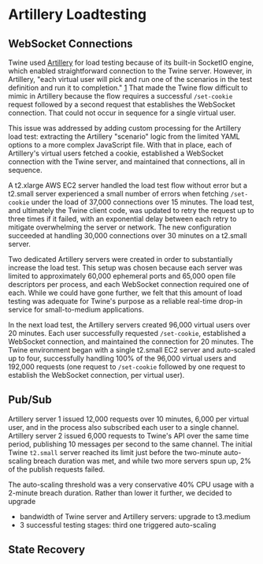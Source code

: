 # Artillery Loadtesting

## WebSocket Connections
Twine used [Artillery](https://www.artillery.io/docs) for load testing because of its built-in SocketIO engine, which enabled straightforward connection to the Twine server. However, in Artillery, "each virtual user will pick and run one of the scenarios in the test definition and run it to completion." [1](https://testerops.com/understanding-artillery-tests) That made the Twine flow difficult to mimic in Artillery because the flow requires a successful `/set-cookie` request followed by a second request that establishes the WebSocket connection. That could not occur in sequence for a single virtual user.

This issue was addressed by adding custom processing for the Artillery load test: extracting the Artillery "scenario" logic from the limited YAML options to a more complex JavaScript file. With that in place, each of Artillery's virtual users fetched a cookie, established a WebSocket connection with the Twine server, and maintained that connections, all in sequence.

A t2.xlarge AWS EC2 server handled the load test flow without error but a t2.small server experienced a small number of errors when fetching `/set-cookie` under the load of 37,000 connections over 15 minutes. The load test, and ultimately the Twine client code, was updated to retry the request up to three times if it failed, with an exponential delay between each retry to mitigate overwhelming the server or network. The new configuration succeeded at handling 30,000 connections over 30 minutes on a t2.small server.

Two dedicated Artillery servers were created in order to substantially increase the load test. This setup was chosen because each server was limited to approximately 60,000 ephemeral ports and 65,000 open file descriptors per process, and each WebSocket connection required one of each. While we could have gone further, we felt that this amount of load testing was adequate for Twine's purpose as a reliable real-time drop-in service for small-to-medium applications.

In the next load test, the Artillery servers created 96,000 virtual users over 20 minutes. Each user successfully requested `/set-cookie`, established a WebSocket connection, and maintained the connection for 20 minutes. The Twine environment began with a single t2.small EC2 server and auto-scaled up to four, successfully handling 100% of the 96,000 virtual users and 192,000 requests (one request to `/set-cookie` followed by one request to establish the WebSocket connection, per virtual user).

## Pub/Sub
Artillery server 1 issued 12,000 requests over 10 minutes, 6,000 per virtual user, and in the process also subscribed each user to a single channel. Artillery server 2 issued 6,000 requests to Twine's API over the same time period, publishing 10 messages per second to the same channel. The initial Twine `t2.small` server reached its limit just before the two-minute auto-scaling breach duration was met, and while two more servers spun up, 2% of the publish requests failed.

The auto-scaling threshold was a very conservative 40% CPU usage with a 2-minute breach duration. Rather than lower it further, we decided to upgrade 

* bandwidth of Twine server and Artillery servers: upgrade to t3.medium
* 3 successful testing stages: third one triggered auto-scaling

## State Recovery
